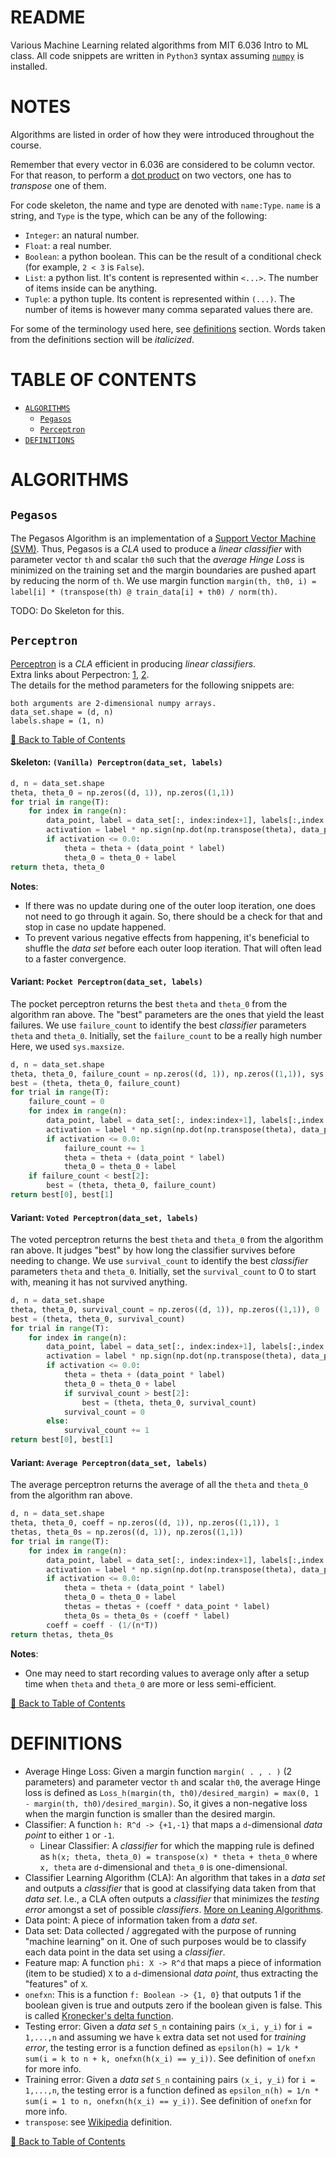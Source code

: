 # README

Various Machine Learning related algorithms from MIT 6.036 Intro to ML class. All code snippets are written in `Python3` syntax assuming [`numpy`](http://www.numpy.org/) is installed.

# NOTES

Algorithms are listed in order of how they were introduced throughout the course. 

Remember that every vector in 6.036 are considered to be column vector. For that reason, to perform a [dot product](https://en.wikipedia.org/wiki/Dot_product) on two vectors, one has to _transpose_ one of them.

For code skeleton, the name and type are denoted with `name:Type`. `name` is a string, and `Type` is the type, which can be any of the following:
- `Integer`: an natural number.
- `Float`: a real number.
- `Boolean`: a python boolean. This can be the result of a conditional check (for example, `2 < 3` is `False`).
- `List`: a python list. It's content is represented within `<...>`. The number of items inside can be anything.
- `Tuple`: a python tuple. Its content is represented within `(...)`. The number of items is however many comma separated values there are.

For some of the terminology used here, see [definitions](#definitions) section. Words taken from the definitions section will be _italicized_. 

# TABLE OF CONTENTS

- [`ALGORITHMS`](#algorithms)
    - [`Pegasos`](#pegasos)
	- [`Perceptron`](#perceptron)
- [`DEFINITIONS`](#definitions)

# ALGORITHMS

## `Pegasos`

The Pegasos Algorithm is an implementation of a [Support Vector Machine (SVM)](https://en.wikipedia.org/wiki/Support_vector_machine). Thus, Pegasos is a _CLA_ used to produce a _linear classifier_ with parameter vector `th` and scalar `th0` such that the _average Hinge Loss_ is minimized on the training set and the margin boundaries are pushed apart by reducing the norm of `th`. We use margin function `margin(th, th0, i) = label[i] * (transpose(th) @ train_data[i] + th0) / norm(th)`.  

TODO: Do Skeleton for this.

## `Perceptron`

[Perceptron](https://en.wikipedia.org/wiki/Perceptron) is a _CLA_ efficient in producing _linear classifiers_.  
Extra links about Perpectron: [1](http://www.ciml.info/dl/v0_8/ciml-v0_8-ch03.pdf), [2](https://en.wikipedia.org/wiki/Perceptron).  
The details for the method parameters for the following snippets are:
```
both arguments are 2-dimensional numpy arrays.
data_set.shape = (d, n)
labels.shape = (1, n)
```

[:small_red_triangle: Back to Table of Contents](#table-of-contents)

#### Skeleton: `(Vanilla) Perceptron(data_set, labels)`

```python
d, n = data_set.shape
theta, theta_0 = np.zeros((d, 1)), np.zeros((1,1))
for trial in range(T):
    for index in range(n):
        data_point, label = data_set[:, index:index+1], labels[:,index:index+1]
        activation = label * np.sign(np.dot(np.transpose(theta), data_point) + theta_0)
        if activation <= 0.0:
            theta = theta + (data_point * label)
            theta_0 = theta_0 + label
return theta, theta_0
```

**Notes**: 
- If there was no update during one of the outer loop iteration, one does not need to go through it again. So, there should be a check for that and stop in case no update happened. 
- To prevent various negative effects from happening, it's beneficial to shuffle the _data set_ before each outer loop iteration. That will often lead to a faster convergence. 

#### Variant: `Pocket Perceptron(data_set, labels)`

The pocket perceptron returns the best `theta` and `theta_0` from the algorithm ran above. The "best" parameters are the ones that yield the least failures. We use `failure_count` to identify the best _classifier_ parameters `theta` and `theta_0`. Initially, set the `failure_count` to be a really high number Here, we used `sys.maxsize`.

```python
d, n = data_set.shape
theta, theta_0, failure_count = np.zeros((d, 1)), np.zeros((1,1)), sys.maxsize
best = (theta, theta_0, failure_count)
for trial in range(T):
    failure_count = 0
    for index in range(n):
        data_point, label = data_set[:, index:index+1], labels[:,index:index+1]
        activation = label * np.sign(np.dot(np.transpose(theta), data_point) + theta_0)
        if activation <= 0.0:
            failure_count += 1
            theta = theta + (data_point * label)
            theta_0 = theta_0 + label
    if failure_count < best[2]:
        best = (theta, theta_0, failure_count)
return best[0], best[1]
```

#### Variant: `Voted Perceptron(data_set, labels)`

The voted perceptron returns the best `theta` and `theta_0` from the algorithm ran above. It judges "best" by how long the classifier survives before needing to change. We use `survival_count` to identify the best _classifier_ parameters `theta` and `theta_0`. Initially, set the `survival_count` to 0 to start with, meaning it has not survived anything.

```python
d, n = data_set.shape
theta, theta_0, survival_count = np.zeros((d, 1)), np.zeros((1,1)), 0
best = (theta, theta_0, survival_count)
for trial in range(T):
    for index in range(n):
        data_point, label = data_set[:, index:index+1], labels[:,index:index+1]
        activation = label * np.sign(np.dot(np.transpose(theta), data_point) + theta_0)
        if activation <= 0.0:
            theta = theta + (data_point * label)
            theta_0 = theta_0 + label
            if survival_count > best[2]:
                best = (theta, theta_0, survival_count)
            survival_count = 0
        else:
            survival_count += 1
return best[0], best[1]
```

#### Variant: `Average Perceptron(data_set, labels)`

The average perceptron returns the average of all the `theta` and `theta_0` from the algorithm ran above.

```python
d, n = data_set.shape
theta, theta_0, coeff = np.zeros((d, 1)), np.zeros((1,1)), 1
thetas, theta_0s = np.zeros((d, 1)), np.zeros((1,1))
for trial in range(T):
    for index in range(n):
        data_point, label = data_set[:, index:index+1], labels[:,index:index+1]
        activation = label * np.sign(np.dot(np.transpose(theta), data_point) + theta_0)
        if activation <= 0.0:
            theta = theta + (data_point * label)
            theta_0 = theta_0 + label
            thetas = thetas + (coeff * data_point * label)
            theta_0s = theta_0s + (coeff * label)
        coeff = coeff - (1/(n*T))
return thetas, theta_0s
```

**Notes**: 
- One may need to start recording values to average only after a setup time when `theta` and `theta_0` are more or less semi-efficient. 

[:small_red_triangle: Back to Table of Contents](#table-of-contents)

# DEFINITIONS

- Average Hinge Loss: Given a margin function `margin( . , . )` (2 parameters) and parameter vector `th` and scalar `th0`, the average Hinge loss is defined as `Loss_h(margin(th, th0)/desired_margin) = max(0, 1 - margin(th, th0)/desired_margin)`. So, it gives a non-negative loss when the margin function is smaller than the desired margin.
- Classifier: A function `h: R^d -> {+1,-1}` that maps a `d`-dimensional _data point_ to either `1` or `-1`. 
	- Linear Classifier: A _classifier_ for which the mapping rule is defined as `h(x; theta, theta_0) = transpose(x) * theta + theta_0` where `x, theta` are `d`-dimensional and `theta_0` is one-dimensional. 
- Classifier Learning Algorithm (CLA): An algorithm that takes in a _data set_ and outputs a _classifier_ that is good at classifying data taken from that _data set_. I.e., a CLA often outputs a _classifier_ that minimizes the _testing error_ amongst a set of possible _classifiers_. [More on Leaning Algorithms](https://www.igi-global.com/dictionary/learning-algorithm/16821).
- Data point: A piece of information taken from a _data set_.
- Data set: Data collected / aggregated with the purpose of running "machine learning" on it. One of such purposes would be to classify each data point in the data set using a _classifier_. 
- Feature map: A function `phi: X -> R^d` that maps a piece of information (item to be studied) `X` to a `d`-dimensional _data point_, thus extracting the "features" of `X`. 
- `onefxn`: This is a function `f: Boolean -> {1, 0}` that outputs 1 if the boolean given is true and outputs zero if the boolean given is false. This is called [Kronecker's delta function](https://en.wikipedia.org/wiki/Kronecker_delta).
- Testing error: Given a _data set_ `S_n` containing pairs `(x_i, y_i)` for `i = 1,...,n` and assuming we have `k` extra data set not used for _training error_, the testing error is a function defined as `epsilon(h) = 1/k * sum(i = k to n + k, onefxn(h(x_i) == y_i))`. See definition of `onefxn` for more info.
- Training error: Given a _data set_ `S_n` containing pairs `(x_i, y_i)` for `i = 1,...,n`, the testing error is a function defined as `epsilon_n(h) = 1/n * sum(i = 1 to n, onefxn(h(x_i) == y_i))`. See definition of `onefxn` for more info.
- `transpose`: see [Wikipedia](https://en.wikipedia.org/wiki/Transpose) definition.

[:small_red_triangle: Back to Table of Contents](#table-of-contents)